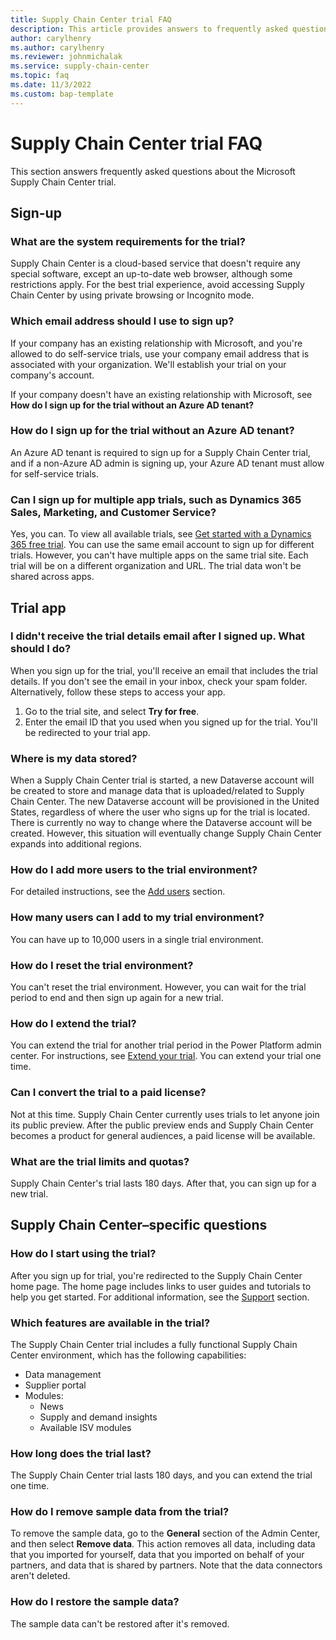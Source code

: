```yaml
---
title: Supply Chain Center trial FAQ
description: This article provides answers to frequently asked questions about Microsoft Supply Chain Center's trial.
author: carylhenry
ms.author: carylhenry
ms.reviewer: johnmichalak
ms.service: supply-chain-center
ms.topic: faq
ms.date: 11/3/2022
ms.custom: bap-template
---
```


# Supply Chain Center trial FAQ

This section answers frequently asked questions about the Microsoft Supply Chain Center trial.

## Sign-up

### What are the system requirements for the trial?

Supply Chain Center is a cloud-based service that doesn't require any special software, except an up-to-date web browser, although some restrictions apply. For the best trial experience, avoid accessing Supply Chain Center by using private browsing or Incognito mode.

### Which email address should I use to sign up?

If your company has an existing relationship with Microsoft, and you're allowed to do self-service trials, use your company email address that is associated with your organization. We'll establish your trial on your company's account.

If your company doesn't have an existing relationship with Microsoft, see **How do I sign up for the trial without an Azure AD tenant?**

### How do I sign up for the trial without an Azure AD tenant?

An Azure AD tenant is required to sign up for a Supply Chain Center trial, and if a non-Azure AD admin is signing up, your Azure AD tenant must allow for self-service trials.

### Can I sign up for multiple app trials, such as Dynamics 365 Sales, Marketing, and Customer Service?

Yes, you can. To view all available trials, see [Get started with a Dynamics 365 free trial](https://dynamics.microsoft.com/dynamics-365-free-trial/). You can use the same email account to sign up for different trials. However, you can't have multiple apps on the same trial site. Each trial will be on a different organization and URL. The trial data won't be shared across apps.

## Trial app

### I didn't receive the trial details email after I signed up. What should I do?

When you sign up for the trial, you'll receive an email that includes the trial details. If you don't see the email in your inbox, check your spam folder. Alternatively, follow these steps to access your app.

1. Go to the trial site, and select **Try for free**.
1. Enter the email ID that you used when you signed up for the trial. You'll be redirected to your trial app.

### Where is my data stored?

When a Supply Chain Center trial is started, a new Dataverse account will be created to store and manage data that is uploaded/related to Supply Chain Center. The new Dataverse account will be provisioned in the United States, regardless of where the user who signs up for the trial is located. There is currently no way to change where the Dataverse account will be created. However, this situation will eventually change Supply Chain Center expands into additional regions.

### How do I add more users to the trial environment?

For detailed instructions, see the [Add users](../administer/add-users.md) section.

### How many users can I add to my trial environment?

You can have up to 10,000 users in a single trial environment.

### How do I reset the trial environment?

You can't reset the trial environment. However, you can wait for the trial period to end and then sign up again for a new trial.

### How do I extend the trial?

You can extend the trial for another trial period in the Power Platform admin center. For instructions, see [Extend your trial](/power-platform/admin/trial-environments#extend-a-trial-standard-environment). You can extend your trial one time.

### Can I convert the trial to a paid license?

Not at this time. Supply Chain Center currently uses trials to let anyone join its public preview. After the public preview ends and Supply Chain Center becomes a product for general audiences, a paid license will be available.

### What are the trial limits and quotas?

Supply Chain Center's trial lasts 180 days. After that, you can sign up for a new trial.

## Supply Chain Center–specific questions

### How do I start using the trial?

After you sign up for trial, you're redirected to the Supply Chain Center home page. The home page includes links to user guides and tutorials to help you get started. For additional information, see the [Support](../get-started/preview-support.md) section.

### Which features are available in the trial?

The Supply Chain Center trial includes a fully functional Supply Chain Center environment, which has the following capabilities:

- Data management
- Supplier portal
- Modules:
  - News
  - Supply and demand insights
  - Available ISV modules

### How long does the trial last?

The Supply Chain Center trial lasts 180 days, and you can extend the trial one time.

### How do I remove sample data from the trial?

To remove the sample data, go to the **General** section of the Admin Center, and then select **Remove data**. This action removes all data, including data that you imported for yourself, data that you imported on behalf of your partners, and data that is shared by partners. Note that the data connectors aren't deleted.

### How do I restore the sample data?

The sample data can't be restored after it's removed.
